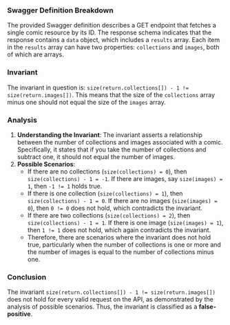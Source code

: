 ### Swagger Definition Breakdown
The provided Swagger definition describes a GET endpoint that fetches a single comic resource by its ID. The response schema indicates that the response contains a `data` object, which includes a `results` array. Each item in the `results` array can have two properties: `collections` and `images`, both of which are arrays.

### Invariant
The invariant in question is: `size(return.collections[]) - 1 != size(return.images[])`. This means that the size of the `collections` array minus one should not equal the size of the `images` array.

### Analysis
1. **Understanding the Invariant**: The invariant asserts a relationship between the number of collections and images associated with a comic. Specifically, it states that if you take the number of collections and subtract one, it should not equal the number of images.
2. **Possible Scenarios**: 
   - If there are no collections (`size(collections) = 0`), then `size(collections) - 1 = -1`. If there are images, say `size(images) = 1`, then `-1 != 1` holds true.
   - If there is one collection (`size(collections) = 1`), then `size(collections) - 1 = 0`. If there are no images (`size(images) = 0`), then `0 != 0` does not hold, which contradicts the invariant.
   - If there are two collections (`size(collections) = 2`), then `size(collections) - 1 = 1`. If there is one image (`size(images) = 1`), then `1 != 1` does not hold, which again contradicts the invariant.
   - Therefore, there are scenarios where the invariant does not hold true, particularly when the number of collections is one or more and the number of images is equal to the number of collections minus one.

### Conclusion
The invariant `size(return.collections[]) - 1 != size(return.images[])` does not hold for every valid request on the API, as demonstrated by the analysis of possible scenarios. Thus, the invariant is classified as a **false-positive**.
